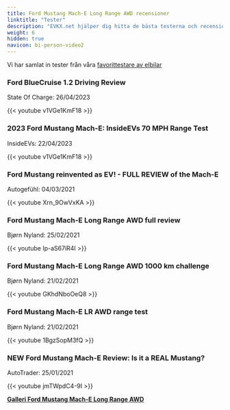 ```yaml
---
title: Ford Mustang Mach-E Long Range AWD recensioner
linktitle: "Tester"
description: "EVKX.net hjälper dig hitta de bästa testerna och recensionerna av denna modell."
weight: 6
hidden: true
navicon: bi-person-video2
---
```

Vi har samlat in tester från våra [favorittestare av elbilar](../../../../../guides/evreviewers/)

<div class="container text-center shadow p-2 pe-4 mb-5 bg-body-tertiary rounded border">
<h3>Ford BlueCruise 1.2 Driving Review</h3>
<p>State Of Charge: 26/04/2023</p>

{{< youtube v1VGe1KmF18 >}}

</div>
<div class="container text-center shadow p-2 pe-4 mb-5 bg-body-tertiary rounded border">
<h3>2023 Ford Mustang Mach-E: InsideEVs 70 MPH Range Test</h3>
<p>InsideEVs: 22/04/2023</p>

{{< youtube v1VGe1KmF18 >}}

</div>
<div class="container text-center shadow p-2 pe-4 mb-5 bg-body-tertiary rounded border">
<h3>Ford Mustang reinvented as EV! - FULL REVIEW of the Mach-E</h3>
<p>Autogefühl: 04/03/2021</p>

{{< youtube Xrn_9OwVxKA >}}

</div>
<div class="container text-center shadow p-2 pe-4 mb-5 bg-body-tertiary rounded border">
<h3>Ford Mustang Mach-E Long Range AWD full review</h3>
<p>Bjørn Nyland: 25/02/2021</p>

{{< youtube Ip-aS67iR4I >}}

</div>
<div class="container text-center shadow p-2 pe-4 mb-5 bg-body-tertiary rounded border">
<h3>Ford Mustang Mach-E Long Range AWD 1000 km challenge</h3>
<p>Bjørn Nyland: 21/02/2021</p>

{{< youtube GKhdNboOeQ8 >}}

</div>
<div class="container text-center shadow p-2 pe-4 mb-5 bg-body-tertiary rounded border">
<h3>Ford Mustang Mach-E LR AWD range test</h3>
<p>Bjørn Nyland: 21/02/2021</p>

{{< youtube 1BgzSopM3fQ >}}

</div>
<div class="container text-center shadow p-2 pe-4 mb-5 bg-body-tertiary rounded border">
<h3>NEW Ford Mustang Mach-E Review: Is it a REAL Mustang?</h3>
<p>AutoTrader: 25/01/2021</p>

{{< youtube jmTWpdC4-9I >}}

</div>
<div class="mt-3 mb-3">
<a href="../gallery/" class="text-decoration-none text-black">
<strong><i class="bi-arrow-left"></i>Galleri  </strong>
</a>
<a href="../" class="text-decoration-none text-black float-end">
<strong>Ford Mustang Mach-E Long Range AWD <i class="bi-arrow-right"></i></strong>
</a>
</div>
